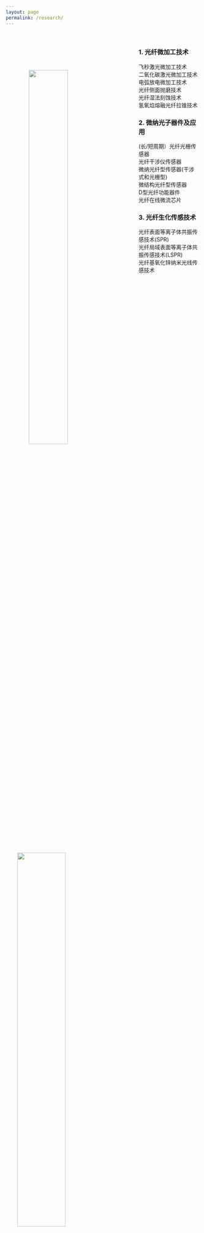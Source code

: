 ```yaml
---
layout: page
permalink: /research/
---
```



<br>

<div class="wrap clearfix">
    <img src="{{ site.baseurl }}/images/r1-190x154.png" style="float: left; width: 45% ;height: 50% ; margin: 30px; padding: 30px;" >
    <h3>1. 光纤微加工技术</h3> 
    <ul>
        <li style="list-style: none;">飞秒激光微加工技术</li>
        <li style="list-style: none;">二氧化碳激光微加工技术</li>
        <li style="list-style: none;">电弧放电微加工技术</li>
        <li style="list-style: none;">光纤侧面抛磨技术</li>
        <li style="list-style: none;">光纤湿法刻蚀技术</li>
        <li style="list-style: none;">氢氧焰熔融光纤拉锥技术</li>
    </ul>
</div>

<div class="wrap clearfix">
    <img src="{{ site.baseurl }}/images/r2-227x168.png" style="float: left; width: 50%; margin: 15px; padding: 15px;" >
    <h3>2. 微纳光子器件及应用</h3> 
    <ul>
        <li style="list-style: none;">(长/短周期）光纤光栅传感器</li>
        <li style="list-style: none;">光纤干涉仪传感器</li>
        <li style="list-style: none;">微纳光纤型传感器(干涉式和光栅型)</li>
        <li style="list-style: none;">微结构光纤型传感器</li>
        <li style="list-style: none;">D型光纤功能器件</li>
        <li style="list-style: none;">光纤在线微流芯片</li>
    </ul>
</div>

<div class="wrap clearfix">
    <img src="{{ site.baseurl }}/images/r3-187x151.png" style="float: left; width: 50%; margin: 15px; padding: 15px;" >
    <h3>3. 光纤生化传感技术</h3> 
    <ul>
        <li style="list-style: none;">光纤表面等离子体共振传感技术(SPR)</li>
        <li style="list-style: none;">光纤局域表面等离子体共振传感技术(LSPR)</li>
        <li style="list-style: none;">光纤基氧化锌纳米光线传感技术</li>
    </ul>
</div>

